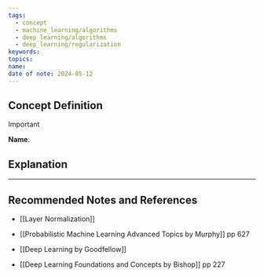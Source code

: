 ```yaml
---
tags:
  - concept
  - machine_learning/algorithms
  - deep_learning/algorithms
  - deep_learning/regularization
keywords: 
topics: 
name: 
date of note: 2024-05-12
---
```


## Concept Definition

>[!important]
>**Name**: 



## Explanation





-----------
##  Recommended Notes and References

- [[Layer Normalization]]


- [[Probabilistic Machine Learning Advanced Topics by Murphy]] pp 627
- [[Deep Learning by Goodfellow]]
- [[Deep Learning Foundations and Concepts by Bishop]] pp 227